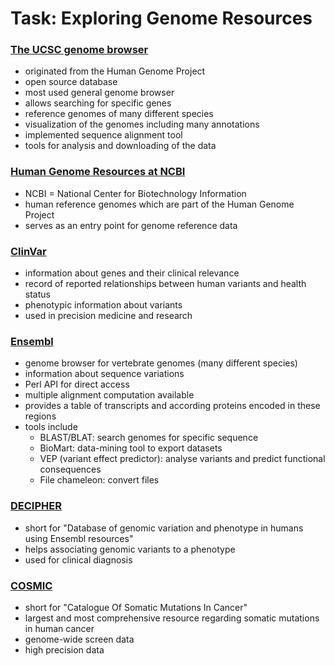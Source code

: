 # Task: Exploring Genome Resources



### [The UCSC genome browser](https://genome.ucsc.edu/cgi-bin/hgTracks?db=hg38&lastVirtModeType=default&lastVirtModeExtraState=&virtModeType=default&virtMode=0&nonVirtPosition=&position=chr2%3A25160915%2D25168903&hgsid=1717435210_Ay0Jb5iAfpSxnoA7sDPbKV4hF3xA)

* originated from the Human Genome Project
* open source database
* most used general genome browser
* allows searching for specific genes
* reference genomes of many different species
* visualization of the genomes including many annotations
* implemented sequence alignment tool
* tools for analysis and downloading of the data

### [Human Genome Resources at NCBI](https://www.ncbi.nlm.nih.gov/genome/guide/human/)

* NCBI = National Center for Biotechnology Information
* human reference genomes which are part of the Human Genome Project
* serves as an entry point for genome reference data
  

### [ClinVar](https://www.ncbi.nlm.nih.gov/clinvar/)

* information about genes and their clinical relevance
* record of reported relationships between human variants and health status
* phenotypic information about variants
* used in precision medicine and research

### [Ensembl](https://www.ensembl.org/index.html)

* genome browser for vertebrate genomes (many different species)
* information about sequence variations
* Perl API for direct access
* multiple alignment computation available
* provides a table of transcripts and according proteins encoded in these regions
* tools include
    * BLAST/BLAT: search genomes for specific sequence
    * BioMart: data-mining tool to export datasets
    * VEP (variant effect predictor): analyse variants and predict functional consequences
    * File chameleon: convert files

### [DECIPHER](https://www.deciphergenomics.org/browser)

* short for "Database of genomic variation and phenotype in humans using Ensembl resources"
* helps associating genomic variants to a phenotype
* used for clinical diagnosis

### [COSMIC](https://cancer.sanger.ac.uk/cosmic/browse/genome)

* short for "Catalogue Of Somatic Mutations In Cancer"
* largest and most comprehensive resource regarding somatic mutations in human cancer
* genome-wide screen data
* high precision data

